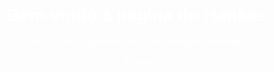 <!DOCTYPE html>
<html lang="pt-BR">
<head>
  <meta charset="UTF-8">
  <title>Página com Fundo de Hankes</title>
  <style>
    body {
      margin: 0;
      padding: 0;
      background-image: url('https://exemplo.com/imagem-do-hankes.jpg');
      background-size: cover;
      background-position: center;
      background-repeat: no-repeat;
      height: 100vh;
      font-family: Arial, sans-serif;
      color: white;
      text-align: center;
    }

    .conteudo {
      position: relative;
      top: 40%;
      transform: translateY(-50%);
    }
  </style>
</head>
<body>
  <div class="conteudo">
    <h1>Bem-vindo à página do Hankes</h1>
    <p>Este é um fundo personalizado com a imagem do Hankes.</p>
  </div>
</body>
</html>
# teste
